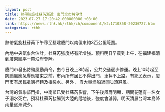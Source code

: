 ```yaml
---
layout: post
title: 熱帶氣旋杜蘇芮漸近　廈門全市將停休
date: 2023-07-27 17:20:42.000000000 +08:00
link: https://news.rthk.hk/rthk/ch/component/k2/1710858-20230727.htm
categories: rthk
---
```


熱帶氣旋杜蘇芮下午移至福建廈門以南偏東約3百公里範圍。

內地中央氣象台估計，杜蘇芮強度將有所增強。預料明日早晨到上午，在福建福清到廣東饒平一帶沿岸登陸。

廈門市發出防颱風動員令，由今日晚上8時起，公共交通逐步停運。晚上10時起至防颱風應急響應結束之前，市內所有居民不得出門，車輛不上路。有網民表示，廈門市有居民搶購杯麵及樽裝水。另外， 有大量漁船返回汕頭避風。

台灣的氣象部門指，中南部已受杜蘇芮影響，下午後風雨明顯，期間花蓮有一名女子溺水死亡。預料杜蘇芮接觸到大陸的陸地後，強度會減弱，明天清晨台灣本島降雨量逐漸減少。
